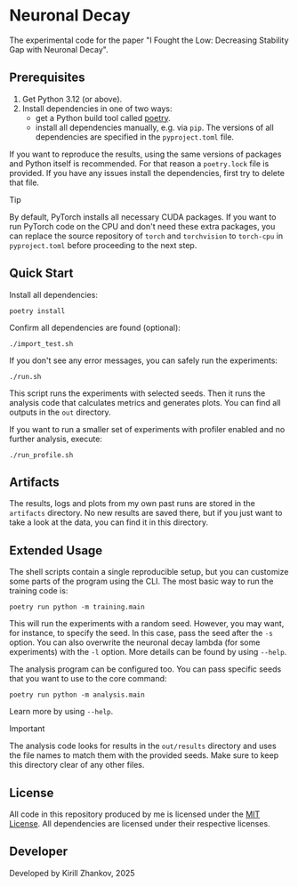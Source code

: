 # Neuronal Decay

The experimental code for the paper "I Fought the Low: Decreasing Stability Gap with Neuronal Decay".

## Prerequisites

1. Get Python 3.12 (or above).
2. Install dependencies in one of two ways:
   - get a Python build tool called [poetry](https://python-poetry.org/).
   - install all dependencies manually, e.g. via `pip`. The versions of all dependencies are specified in the `pyproject.toml` file.

If you want to reproduce the results, using the same versions of packages and Python itself is recommended. For that reason a `poetry.lock` file is provided. If you have any issues install the dependencies, first try to delete that file.

> [!TIP]
> By default, PyTorch installs all necessary CUDA packages. If you want to run PyTorch code on the CPU and don't need these extra packages, you can replace the source repository of `torch` and `torchvision` to `torch-cpu` in `pyproject.toml` before proceeding to the next step.

## Quick Start
Install all dependencies:
```shell
poetry install
```

Confirm all dependencies are found (optional):
```shell
./import_test.sh
```

If you don't see any error messages, you can safely run the experiments:
```shell
./run.sh
```

This script runs the experiments with selected seeds. Then it runs the analysis code that calculates metrics and generates plots. You can find all outputs in the `out` directory.

If you want to run a smaller set of experiments with profiler enabled and no further analysis, execute:
```shell
./run_profile.sh
```

## Artifacts

The results, logs and plots from my own past runs are stored in the `artifacts` directory. No new results are saved there, but if you just want to take a look at the data, you can find it in this directory.

## Extended Usage

The shell scripts contain a single reproducible setup, but you can customize some parts of the program using the CLI. The most basic way to run the training code is:
```shell
poetry run python -m training.main
```

This will run the experiments with a random seed. However, you may want, for instance, to specify the seed. In this case, pass the seed after the `-s` option. You can also overwrite the neuronal decay lambda (for some experiments) with the `-l` option. More details can be found by using `--help`.

The analysis program can be configured too. You can pass specific seeds that you want to use to the core command:
```shell
poetry run python -m analysis.main
```

Learn more by using `--help`.

> [!IMPORTANT]
> The analysis code looks for results in the `out/results` directory and uses the file names to match them with the provided seeds. Make sure to keep this directory clear of any other files. 


## License
All code in this repository produced by me is licensed under the [MIT License](https://choosealicense.com/licenses/mit/). All dependencies are licensed under their respective licenses.

## Developer
Developed by Kirill Zhankov, 2025
